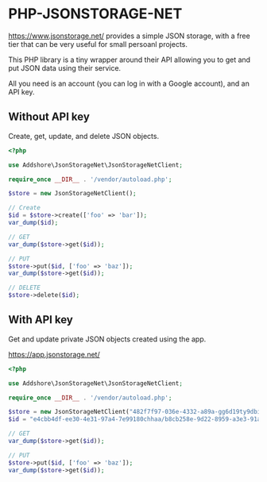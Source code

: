 # PHP-JSONSTORAGE-NET

https://www.jsonstorage.net/ provides a simple JSON storage, with a free tier that can be very useful for small persoanl projects.

This PHP library is a tiny wrapper around their API allowing you to get and put JSON data using their service.

All you need is an account (you can log in with a Google account), and an API key.

## Without API key

Create, get, update, and delete JSON objects.

```php
<?php

use Addshore\JsonStorageNet\JsonStorageNetClient;

require_once __DIR__ . '/vendor/autoload.php';

$store = new JsonStorageNetClient();

// Create
$id = $store->create(['foo' => 'bar']);
var_dump($id);

// GET
var_dump($store->get($id));

// PUT
$store->put($id, ['foo' => 'baz']);
var_dump($store->get($id));

// DELETE
$store->delete($id);
```

## With API key

Get and update private JSON objects created using the app.

https://app.jsonstorage.net/

```php
<?php

use Addshore\JsonStorageNet\JsonStorageNetClient;

require_once __DIR__ . '/vendor/autoload.php';

$store = new JsonStorageNetClient("482f7f97-036e-4332-a89a-gg6d19ty9dbi");
$id = "e4cbb4df-ee30-4e31-97a4-7e99180chhaa/b8cb258e-9d22-8959-a3e3-91a28edce82f";

// GET
var_dump($store->get($id));

// PUT
$store->put($id, ['foo' => 'baz']);
var_dump($store->get($id));
```